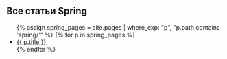 ## Все статьи Spring

<ul>
  {% assign spring_pages = site.pages | where_exp: "p", "p.path contains 'spring/'" %}
  {% for p in spring_pages %}
    <li><a href="{{ p.url | relative_url }}">{{ p.title }}</a></li>
  {% endfor %}
</ul>
